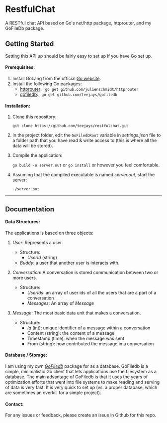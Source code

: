# RestfulChat

A RESTful chat API based on Go's net/http package, httprouter, and my GoFileDb package.

## Getting Started
Setting this API up should be fairly easy to set up if you have Go set up. 
#### Prerequisites:
1) Install GoLang from the official [Go website](https://golang.org/).
2) Install the following Go packages:
	* [httprouter](https://github.com/julienschmidt/httprouter): ``` go get github.com/julienschmidt/httprouter```
	* [gofiledb](https://github.com/teejays/gofiledb): ``` go get github.com/teejays/gofiledb```
    
    

#### Installation:
1) Clone this repository: 

	```git clone https://github.com/teejays/restfulchat.git```
    
2) In the project folder, edit the ```GoFiledbRoot``` variable in _settings.json_ file to a folder path that you have read & write access to (this is where all the data will be stored).
3) Compile the application: 

	```go build -o server.out``` or ```go install``` or however you feel comfortable.
4) Assuming that the compiled executable is named _server.out_, start the server:
	
    ```./server.out```  

---
## Documentation
#### Data Structures:
The applications is based on three objects:
1) _User_: Represents a user.
    * Structure:
    	* _UserId_ (string)
    * _Buddy_: a user that another user is interacts with.


2) _Conversation_: A conversation is stored communication between two or more users.
	* Structure: 
		* _UserIds_: an array of user ids of all the users that are a part of a conversation
		* _Messages_: An array of _Message_


3) _Message_: The most basic data unit that makes a conversation.
	* Structure:
		* _Id_ (int): unique identifier of a message within a conversation
		* Content (string): the content of a message
		* Timestamp (time): when the message was sent
		* From (string): how contributed the message in a conversation


#### Database / Storage:
I am using my own [_GoFiledb_](https://github.com/teejays/gofiledb) package for as a database. GoFiledb is a simple, minimalistic Go client that lets applications use the filesystem as a database. The main advantage of GoFiledb is that it uses the years of optimization efforts that went into file systems to make reading and serving of data is very fast. It is very quick to set up (vs. a proper database, which are sometimes an overkill for a simple project). 

#### Contact:
For any issues or feedback, please create an issue in Github for this repo.
